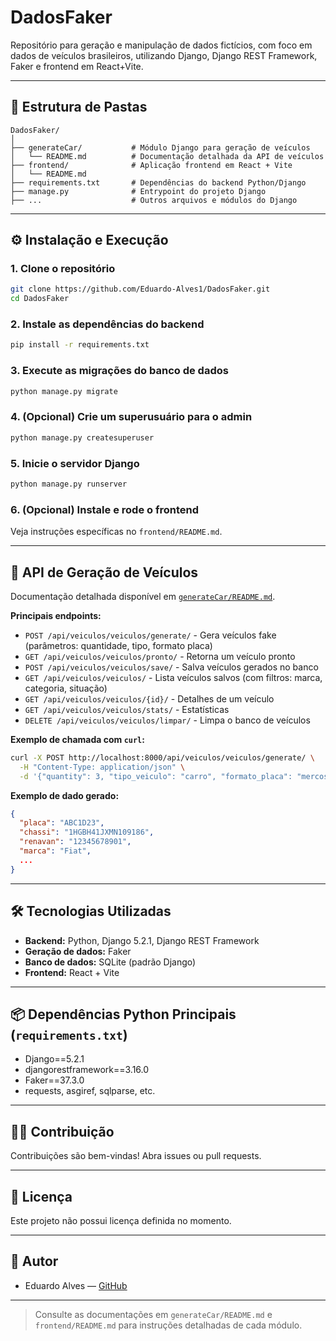 # DadosFaker

Repositório para geração e manipulação de dados fictícios, com foco em dados de veículos brasileiros, utilizando Django, Django REST Framework, Faker e frontend em React+Vite.

---

## 📁 Estrutura de Pastas

```
DadosFaker/
│
├── generateCar/           # Módulo Django para geração de veículos
│   └── README.md          # Documentação detalhada da API de veículos
├── frontend/              # Aplicação frontend em React + Vite
│   └── README.md
├── requirements.txt       # Dependências do backend Python/Django
├── manage.py              # Entrypoint do projeto Django
├── ...                    # Outros arquivos e módulos do Django
```

---

## ⚙️ Instalação e Execução

### 1. Clone o repositório

```bash
git clone https://github.com/Eduardo-Alves1/DadosFaker.git
cd DadosFaker
```

### 2. Instale as dependências do backend

```bash
pip install -r requirements.txt
```

### 3. Execute as migrações do banco de dados

```bash
python manage.py migrate
```

### 4. (Opcional) Crie um superusuário para o admin

```bash
python manage.py createsuperuser
```

### 5. Inicie o servidor Django

```bash
python manage.py runserver
```

### 6. (Opcional) Instale e rode o frontend

Veja instruções específicas no `frontend/README.md`.

---

## 🚗 API de Geração de Veículos

Documentação detalhada disponível em [`generateCar/README.md`](generateCar/README.md).

**Principais endpoints:**
- `POST /api/veiculos/veiculos/generate/` - Gera veículos fake (parâmetros: quantidade, tipo, formato placa)
- `GET /api/veiculos/veiculos/pronto/` - Retorna um veículo pronto
- `POST /api/veiculos/veiculos/save/` - Salva veículos gerados no banco
- `GET /api/veiculos/veiculos/` - Lista veículos salvos (com filtros: marca, categoria, situação)
- `GET /api/veiculos/veiculos/{id}/` - Detalhes de um veículo
- `GET /api/veiculos/veiculos/stats/` - Estatísticas
- `DELETE /api/veiculos/veiculos/limpar/` - Limpa o banco de veículos

**Exemplo de chamada com `curl`:**

```bash
curl -X POST http://localhost:8000/api/veiculos/veiculos/generate/ \
  -H "Content-Type: application/json" \
  -d '{"quantity": 3, "tipo_veiculo": "carro", "formato_placa": "mercosul"}'
```

**Exemplo de dado gerado:**

```json
{
  "placa": "ABC1D23",
  "chassi": "1HGBH41JXMN109186",
  "renavan": "12345678901",
  "marca": "Fiat",
  ...
}
```

---

## 🛠️ Tecnologias Utilizadas

- **Backend:** Python, Django 5.2.1, Django REST Framework
- **Geração de dados:** Faker
- **Banco de dados:** SQLite (padrão Django)
- **Frontend:** React + Vite

---

## 📦 Dependências Python Principais (`requirements.txt`)

- Django==5.2.1
- djangorestframework==3.16.0
- Faker==37.3.0
- requests, asgiref, sqlparse, etc.

---

## 👨‍💻 Contribuição

Contribuições são bem-vindas! Abra issues ou pull requests.

---

## 📄 Licença

Este projeto não possui licença definida no momento.

---

## 👤 Autor

- Eduardo Alves — [GitHub](https://github.com/Eduardo-Alves1)

---

> Consulte as documentações em `generateCar/README.md` e `frontend/README.md` para instruções detalhadas de cada módulo.
